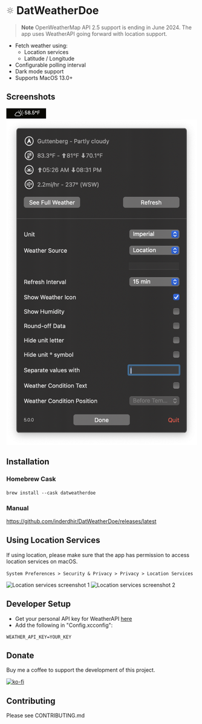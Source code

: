 # [<img src="logo.png" width="20"/>](image.png) DatWeatherDoe

> **Note**
OpenWeatherMap API 2.5 support is ending in June 2024. The app uses WeatherAPI going forward with location support.

- Fetch weather using:
  - Location services
  - Latitude / Longitude
- Configurable polling interval
- Dark mode support
- Supports MacOS 13.0+

## Screenshots

![Screenshot 1](screenshot_1.png)\
![Screenshot 2](screenshot_2.png)

## Installation

### Homebrew Cask

`brew install --cask datweatherdoe`

### Manual

<https://github.com/inderdhir/DatWeatherDoe/releases/latest>

## Using Location Services

If using location, please make sure that the app has permission to access location services on macOS.

`System Preferences > Security & Privacy > Privacy > Location Services`

![Location services screenshot 1](location_services_1.png)
![Location services screenshot 2](location_services_2.png)

## Developer Setup

- Get your personal API key for WeatherAPI [here](https://www.weatherapi.com)
- Add the following in "Config.xcconfig":

```env
WEATHER_API_KEY=YOUR_KEY
```

## Donate

Buy me a coffee to support the development of this project.

[![ko-fi](https://ko-fi.com/img/githubbutton_sm.svg)](https://ko-fi.com/Y8Y211O253)

## Contributing

Please see CONTRIBUTING.md
